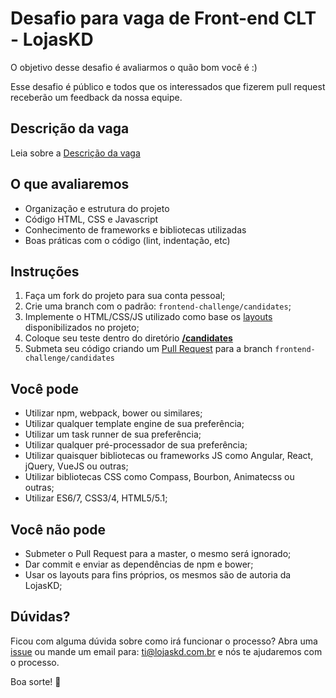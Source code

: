 # Desafio para vaga de Front-end CLT - LojasKD

O objetivo desse desafio é avaliarmos o quão bom você é :)

Esse desafio é público e todos que os interessados que fizerem pull request receberão um feedback da nossa equipe.

## Descrição da vaga

Leia sobre a [Descrição da vaga](/job-description.md)

## O que avaliaremos

- Organização e estrutura do projeto
- Código HTML, CSS e Javascript
- Conhecimento de frameworks e bibliotecas utilizadas
- Boas práticas com o código (lint, indentação, etc)

## Instruções

1. Faça um fork do projeto para sua conta pessoal;
2. Crie uma branch com o padrão: `frontend-challenge/candidates`;
3. Implemente o HTML/CSS/JS utilizado como base os [layouts](/layouts) disponibilizados no projeto;
4. Coloque seu teste dentro do diretório **[/candidates](/candidates)**
5. Submeta seu código criando um [Pull Request](https://github.com/lojaskd/frontend-challenge/compare/frontend-challenge/candidates?expand=1) para a branch `frontend-challenge/candidates`

## Você pode

- Utilizar npm, webpack, bower ou similares;
- Utilizar qualquer template engine de sua preferência;
- Utilizar um task runner de sua preferência;
- Utilizar qualquer pré-processador de sua preferência;
- Utilizar quaisquer bibliotecas ou frameworks JS como Angular, React, jQuery, VueJS ou outras;
- Utilizar bibliotecas CSS como Compass, Bourbon, Animatecss ou outras;
- Utilizar ES6/7, CSS3/4, HTML5/5.1;

## Você não pode

- Submeter o Pull Request para a master, o mesmo será ignorado;
- Dar commit e enviar as dependências de npm e bower;
- Usar os layouts para fins próprios, os mesmos são de autoria da LojasKD;

## Dúvidas?

Ficou com alguma dúvida sobre como irá funcionar o processo? Abra uma [issue](https://github.com/lojaskd/frontend-challenge/issues/new) ou mande um email para: ti@lojaskd.com.br e nós te ajudaremos com o processo.

Boa sorte! :metal: